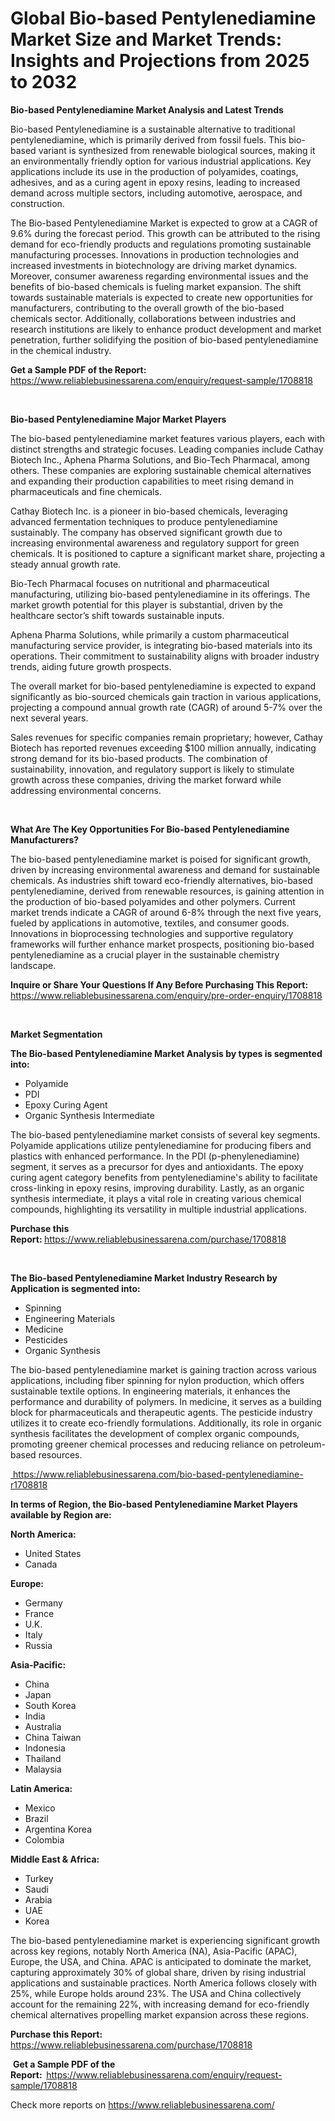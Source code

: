 <p><h1>Global Bio-based Pentylenediamine Market Size and Market Trends: Insights and Projections from 2025 to 2032</h1></p><p><strong>Bio-based Pentylenediamine Market Analysis and Latest Trends</strong></p>
<p><p>Bio-based Pentylenediamine is a sustainable alternative to traditional pentylenediamine, which is primarily derived from fossil fuels. This bio-based variant is synthesized from renewable biological sources, making it an environmentally friendly option for various industrial applications. Key applications include its use in the production of polyamides, coatings, adhesives, and as a curing agent in epoxy resins, leading to increased demand across multiple sectors, including automotive, aerospace, and construction.</p><p>The Bio-based Pentylenediamine Market is expected to grow at a CAGR of 9.6% during the forecast period. This growth can be attributed to the rising demand for eco-friendly products and regulations promoting sustainable manufacturing processes. Innovations in production technologies and increased investments in biotechnology are driving market dynamics. Moreover, consumer awareness regarding environmental issues and the benefits of bio-based chemicals is fueling market expansion. The shift towards sustainable materials is expected to create new opportunities for manufacturers, contributing to the overall growth of the bio-based chemicals sector. Additionally, collaborations between industries and research institutions are likely to enhance product development and market penetration, further solidifying the position of bio-based pentylenediamine in the chemical industry.</p></p>
<p><strong>Get a Sample PDF of the Report:&nbsp;</strong> <a href="https://www.reliablebusinessarena.com/enquiry/request-sample/1708818?utm_campaign=1143&utm_medium=2&utm_source=Github&utm_content=ia&utm_term=27032025&utm_id=bio-based-pentylenediamine">https://www.reliablebusinessarena.com/enquiry/request-sample/1708818</a></p>
<p>&nbsp;</p>
<p><strong>Bio-based Pentylenediamine Major Market Players</strong></p>
<p><p>The bio-based pentylenediamine market features various players, each with distinct strengths and strategic focuses. Leading companies include Cathay Biotech Inc., Aphena Pharma Solutions, and Bio-Tech Pharmacal, among others. These companies are exploring sustainable chemical alternatives and expanding their production capabilities to meet rising demand in pharmaceuticals and fine chemicals.</p><p>Cathay Biotech Inc. is a pioneer in bio-based chemicals, leveraging advanced fermentation techniques to produce pentylenediamine sustainably. The company has observed significant growth due to increasing environmental awareness and regulatory support for green chemicals. It is positioned to capture a significant market share, projecting a steady annual growth rate.</p><p>Bio-Tech Pharmacal focuses on nutritional and pharmaceutical manufacturing, utilizing bio-based pentylenediamine in its offerings. The market growth potential for this player is substantial, driven by the healthcare sector’s shift towards sustainable inputs. </p><p>Aphena Pharma Solutions, while primarily a custom pharmaceutical manufacturing service provider, is integrating bio-based materials into its operations. Their commitment to sustainability aligns with broader industry trends, aiding future growth prospects.</p><p>The overall market for bio-based pentylenediamine is expected to expand significantly as bio-sourced chemicals gain traction in various applications, projecting a compound annual growth rate (CAGR) of around 5-7% over the next several years.</p><p>Sales revenues for specific companies remain proprietary; however, Cathay Biotech has reported revenues exceeding $100 million annually, indicating strong demand for its bio-based products. The combination of sustainability, innovation, and regulatory support is likely to stimulate growth across these companies, driving the market forward while addressing environmental concerns.</p></p>
<p>&nbsp;</p>
<p><strong>What Are The Key Opportunities For Bio-based Pentylenediamine Manufacturers?</strong></p>
<p><p>The bio-based pentylenediamine market is poised for significant growth, driven by increasing environmental awareness and demand for sustainable chemicals. As industries shift toward eco-friendly alternatives, bio-based pentylenediamine, derived from renewable resources, is gaining attention in the production of bio-based polyamides and other polymers. Current market trends indicate a CAGR of around 6-8% through the next five years, fueled by applications in automotive, textiles, and consumer goods. Innovations in bioprocessing technologies and supportive regulatory frameworks will further enhance market prospects, positioning bio-based pentylenediamine as a crucial player in the sustainable chemistry landscape.</p></p>
<p><strong>Inquire or Share Your Questions If Any Before Purchasing This Report:</strong> <a href="https://www.reliablebusinessarena.com/enquiry/pre-order-enquiry/1708818?utm_campaign=1143&utm_medium=2&utm_source=Github&utm_content=ia&utm_term=27032025&utm_id=bio-based-pentylenediamine">https://www.reliablebusinessarena.com/enquiry/pre-order-enquiry/1708818</a></p>
<p>&nbsp;</p>
<p><strong>Market Segmentation</strong></p>
<p><strong>The Bio-based Pentylenediamine Market Analysis by types is segmented into:</strong></p>
<p><ul><li>Polyamide</li><li>PDI</li><li>Epoxy Curing Agent</li><li>Organic Synthesis Intermediate</li></ul></p>
<p><p>The bio-based pentylenediamine market consists of several key segments. Polyamide applications utilize pentylenediamine for producing fibers and plastics with enhanced performance. In the PDI (p-phenylenediamine) segment, it serves as a precursor for dyes and antioxidants. The epoxy curing agent category benefits from pentylenediamine's ability to facilitate cross-linking in epoxy resins, improving durability. Lastly, as an organic synthesis intermediate, it plays a vital role in creating various chemical compounds, highlighting its versatility in multiple industrial applications.</p></p>
<p><strong>Purchase this Report:&nbsp;</strong><a href="https://www.reliablebusinessarena.com/purchase/1708818?utm_campaign=1143&utm_medium=2&utm_source=Github&utm_content=ia&utm_term=27032025&utm_id=bio-based-pentylenediamine">https://www.reliablebusinessarena.com/purchase/1708818</a></p>
<p>&nbsp;</p>
<p><strong>The Bio-based Pentylenediamine Market Industry Research by Application is segmented into:</strong></p>
<p><ul><li>Spinning</li><li>Engineering Materials</li><li>Medicine</li><li>Pesticides</li><li>Organic Synthesis</li></ul></p>
<p><p>The bio-based pentylenediamine market is gaining traction across various applications, including fiber spinning for nylon production, which offers sustainable textile options. In engineering materials, it enhances the performance and durability of polymers. In medicine, it serves as a building block for pharmaceuticals and therapeutic agents. The pesticide industry utilizes it to create eco-friendly formulations. Additionally, its role in organic synthesis facilitates the development of complex organic compounds, promoting greener chemical processes and reducing reliance on petroleum-based resources.</p></p>
<p><a href="https://www.reliablebusinessarena.com/bio-based-pentylenediamine-r1708818?utm_campaign=1143&utm_medium=2&utm_source=Github&utm_content=ia&utm_term=27032025&utm_id=bio-based-pentylenediamine">&nbsp;https://www.reliablebusinessarena.com/bio-based-pentylenediamine-r1708818</a></p>
<p><strong>In terms of Region, the Bio-based Pentylenediamine Market Players available by Region are:</strong></p>
<p>
    <p> <strong> North America: </strong>
        <ul>
            <li>United States</li>
            <li>Canada</li>
        </ul>
        </p> 
    <p> <strong> Europe: </strong>
        <ul>
            <li>Germany</li>
            <li>France</li>
            <li>U.K.</li>
            <li>Italy</li>
            <li>Russia</li>
        </ul>
        </p> 
    <p> <strong> Asia-Pacific: </strong>
        <ul>
            <li>China</li>
            <li>Japan</li>
            <li>South Korea</li>
            <li>India</li>
            <li>Australia</li>
            <li>China Taiwan</li>
            <li>Indonesia</li>
            <li>Thailand</li>
            <li>Malaysia</li>
        </ul>
        </p> 
    <p> <strong> Latin America: </strong>
        <ul>
            <li>Mexico</li>
            <li>Brazil</li>
            <li>Argentina Korea</li>
            <li>Colombia</li>
        </ul>
        </p> 
    <p> <strong> Middle East & Africa: </strong>
        <ul>
            <li>Turkey</li>
            <li>Saudi</li>
            <li>Arabia</li>
            <li>UAE</li>
            <li>Korea</li>
        </ul>
    </p>
    </p>
<p><p>The bio-based pentylenediamine market is experiencing significant growth across key regions, notably North America (NA), Asia-Pacific (APAC), Europe, the USA, and China. APAC is anticipated to dominate the market, capturing approximately 30% of global share, driven by rising industrial applications and sustainable practices. North America follows closely with 25%, while Europe holds around 23%. The USA and China collectively account for the remaining 22%, with increasing demand for eco-friendly chemical alternatives propelling market expansion across these regions.</p></p>
<p><strong>Purchase this Report: </strong><a href="https://www.reliablebusinessarena.com/purchase/1708818?utm_campaign=1143&utm_medium=2&utm_source=Github&utm_content=ia&utm_term=27032025&utm_id=bio-based-pentylenediamine">https://www.reliablebusinessarena.com/purchase/1708818</a></p>
<p>&nbsp;<strong>Get a Sample PDF of the Report:&nbsp;&nbsp;</strong><a href="https://www.reliablebusinessarena.com/enquiry/request-sample/1708818?utm_campaign=1143&utm_medium=2&utm_source=Github&utm_content=ia&utm_term=27032025&utm_id=bio-based-pentylenediamine">https://www.reliablebusinessarena.com/enquiry/request-sample/1708818</a></p>
<p><strong></strong></p>
<p>Check more reports on <a href="https://www.reliablebusinessarena.com/?utm_campaign=1143&utm_medium=2&utm_source=Github&utm_content=ia&utm_term=27032025&utm_id=bio-based-pentylenediamine">https://www.reliablebusinessarena.com/</a></p>